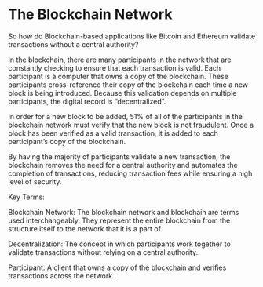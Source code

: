 # The Blockchain Network

So how do Blockchain-based applications like Bitcoin and Ethereum validate transactions without a central authority?

In the blockchain, there are many participants in the network that are constantly checking to ensure that each transaction is valid. Each participant is a computer that owns a copy of the blockchain. These participants cross-reference their copy of the blockchain each time a new block is being introduced. Because this validation depends on multiple participants, the digital record is “decentralized”.

In order for a new block to be added, 51% of all of the participants in the blockchain network must verify that the new block is not fraudulent. Once a block has been verified as a valid transaction, it is added to each participant’s copy of the blockchain.

By having the majority of participants validate a new transaction, the blockchain removes the need for a central authority and automates the completion of transactions, reducing transaction fees while ensuring a high level of security.

Key Terms:

Blockchain Network: The blockchain network and blockchain are terms used interchangeably. They represent the entire blockchain from the structure itself to the network that it is a part of.

Decentralization: The concept in which participants work together to validate transactions without relying on a central authority.

Participant: A client that owns a copy of the blockchain and verifies transactions across the network.
